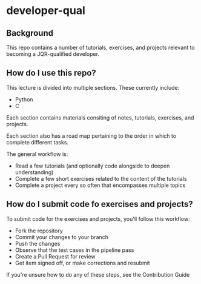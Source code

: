 # developer-qual

## Background

This repo contains a number of tutorials, exercises, and projects relevant to becoming a JQR-qualified developer.

## How do I use this repo?

This lecture is divided into multiple sections. These currently include:

- Python
- C

Each section contains materials consiting of notes, tutorials, exercises, and projects.

Each section also has a road map pertaining to the order in which to complete different tasks.

The general workflow is:

- Read a few tutorials (and optionally code alongside to deepen understanding)
- Complete a few short exercises related to the content of the tutorials
- Complete a project every so often that encompasses multiple topics

## How do I submit code fo exercises and projects?

To submit code for the exercises and projects, you'll follow this workflow:

- Fork the repository
- Commit your changes to your branch
- Push the changes
- Observe that the test cases in the pipeline pass
- Create a Pull Request for review
- Get item signed off, or make corrections and resubmit

If you're unsure how to do any of these steps, see the Contribution Guide
